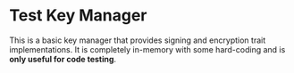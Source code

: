 # Test Key Manager

This is a basic key manager that provides signing and encryption trait implementations. It is completely in-memory with some hard-coding and is **only useful for code testing**.
